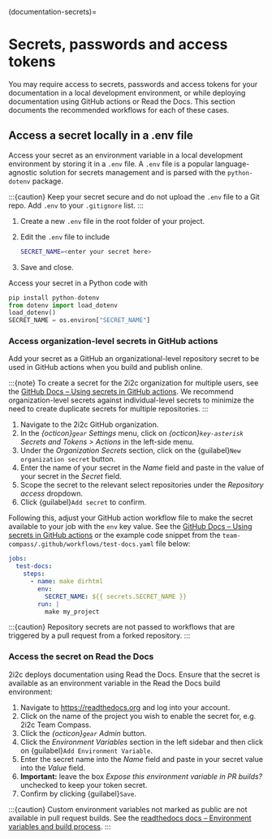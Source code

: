 (documentation-secrets)=
# Secrets, passwords and access tokens

You may require access to secrets, passwords and access tokens for your documentation in a local development environment, or while deploying documentation using GitHub actions or Read the Docs. This section documents the recommended workflows for each of these cases.

## Access a secret locally in a .env file 

Access your secret as an environment variable in a local development environment by storing it in a `.env` file. A `.env` file is a popular language-agnostic solution for secrets management and is parsed with the `python-dotenv` package.

:::{caution}
Keep your secret secure and do not upload the `.env` file to a Git repo. Add `.env` to your `.gitignore` list.
:::

1. Create a new `.env` file in the root folder of your project.
1. Edit the `.env` file to include

   ```bash
   SECRET_NAME=<enter your secret here>
   ```
1. Save and close.

Access your secret in a Python code with

```python
pip install python-dotenv
from dotenv import load_dotenv
load_dotenv()
SECRET_NAME = os.environ["SECRET_NAME"]
```

### Access organization-level secrets in GitHub actions

Add your secret as a GitHub an organizational-level repository secret to be used in GitHub actions when you build and publish online.

:::{note}
To create a secret for the 2i2c organization for multiple users, see the [GitHub Docs – Using secrets in GitHub actions](https://docs.github.com/en/actions/security-guides/using-secrets-in-github-actions#creating-secrets-for-an-organization). We recommend organization-level secrets against individual-level secrets to minimize the need to create duplicate secrets for multiple repositories.
:::

1. Navigate to the 2i2c GitHub organization.
1. In the *{octicon}`gear` Settings* menu, click on *{octicon}`key-asterisk` Secrets and Tokens > Actions* in the left-side menu. 
1. Under the *Organization Secrets* section, click on the {guilabel}`New organization secret` button.
1. Enter the name of your secret in the *Name* field and paste in the value of your secret in the *Secret* field.
1. Scope the secret to the relevant select repositories under the *Repository access* dropdown.
1. Click {guilabel}`Add secret` to confirm.

Following this, adjust your GitHub action workflow file to make the secret available to your job with the `env` key value. See the [GitHub Docs – Using secrets in GitHub actions](https://docs.github.com/en/actions/security-guides/using-secrets-in-github-actions#using-secrets-in-a-workflow) or the example code snippet from the `team-compass/.github/workflows/test-docs.yaml` file below:

```yaml
jobs:
  test-docs:
    steps:
      - name: make dirhtml
        env:
          SECRET_NAME: ${{ secrets.SECRET_NAME }}
        run: |
          make my_project
```

:::{caution}
Repository secrets are not passed to workflows that are triggered by a pull request from a forked repository.
:::

### Access the secret on Read the Docs

2i2c deploys documentation using Read the Docs. Ensure that the secret is available as an environment variable in the Read the Docs build environment:

1. Navigate to https://readthedocs.org and log into your account.
1. Click on the name of the project you wish to enable the secret for, e.g. 2i2c Team Compass.
1. Click the *{octicon}`gear` Admin* button.
1. Click the *Environment Variables* section in the left sidebar and then click on {guilabel}`Add Environment Variable`.
1. Enter the secret name into the *Name* field and paste in your secret value into the *Value* field.
1. **Important:** leave the box *Expose this environment variable in PR builds?* unchecked to keep your token secret.
1. Confirm by clicking {guilabel}`Save`.

:::{caution}
Custom environment variables not marked as public are not available in pull request builds. See the [readthedocs docs – Environment variables and build process](https://docs.readthedocs.io/en/stable/environment-variables.html).
:::